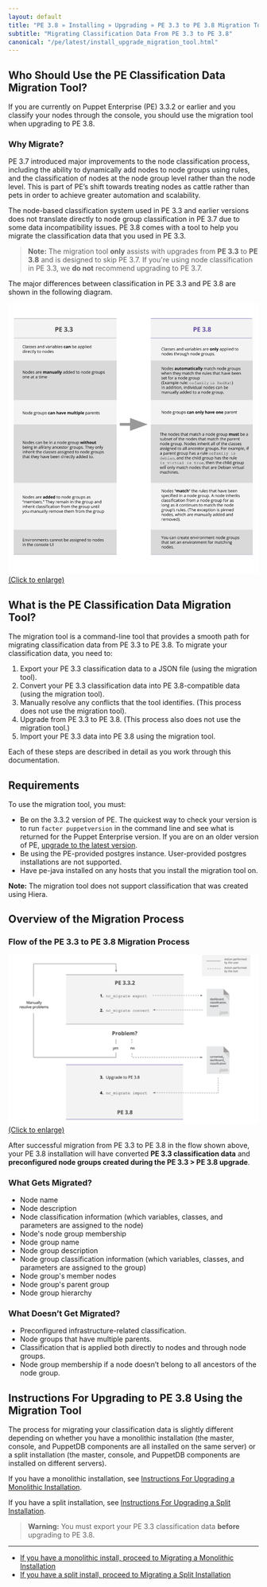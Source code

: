```yaml
---
layout: default
title: "PE 3.8 » Installing » Upgrading » PE 3.3 to PE 3.8 Migration Tool"
subtitle: "Migrating Classification Data From PE 3.3 to PE 3.8"
canonical: "/pe/latest/install_upgrade_migration_tool.html"
---
```


## Who Should Use the PE Classification Data Migration Tool?

If you are currently on Puppet Enterprise (PE) 3.3.2 or earlier and you classify your nodes through the console, you should use the migration tool when upgrading to PE 3.8.

### Why Migrate?

PE 3.7 introduced major improvements to the node classification process, including the ability to dynamically add nodes to node groups using rules, and the classification of nodes at the node group level rather than the node level. This is part of PE’s shift towards treating nodes as cattle rather than pets in order to achieve greater automation and scalability.

The node-based classification system used in PE 3.3 and earlier versions does not translate directly to node group classification in PE 3.7 due to some data incompatibility issues. PE 3.8 comes with a tool to help you migrate the classification data that you used in PE 3.3.

> **Note:** The migration tool **only** assists with upgrades from **PE 3.3** to **PE 3.8** and is designed to skip PE 3.7. If you're using node classification in PE 3.3, we **do not** recommend upgrading to PE 3.7.

The major differences between classification in PE 3.3 and PE 3.8 are shown in the following diagram.

<a href="./images/pe3.8_migration_differences.svg"><img src="./images/pe3.8_migration_differences.svg" alt="Classification Differences" title="Click to enlarge"> (Click to enlarge)</a>

## What is the PE Classification Data Migration Tool?

The migration tool is a command-line tool that provides a smooth path for migrating classification data from PE 3.3 to PE 3.8. To migrate your classification data, you need to:

1. Export your PE 3.3 classification data to a JSON file (using the migration tool).
2. Convert your PE 3.3 classification data into PE 3.8-compatible data (using the migration tool).
3. Manually resolve any conflicts that the tool identifies. (This process does not use the migration tool).
4. Upgrade from PE 3.3 to PE 3.8. (This process also does not use the migration tool.)
5. Import your PE 3.3 data into PE 3.8 using the migration tool.

Each of these steps are described in detail as you work through this documentation.

## Requirements

To use the migration tool, you must:

* Be on the 3.3.2 version of PE. The quickest way to check your version is to run `facter puppetversion` in the command line and see what is returned for the Puppet Enterprise version. If you are on an older version of PE, [upgrade to the latest version](./install_upgrading.html).
* Be using the PE-provided postgres instance. User-provided postgres installations are not supported.
* Have pe-java installed on any hosts that you install the migration tool on.

**Note:** The migration tool does not support classification that was created using Hiera.

## Overview of the Migration Process

### Flow of the PE 3.3 to PE 3.8 Migration Process
<a href="./images/pe3.8_migration_flow.svg"><img src="./images/pe3.8_migration_flow.svg" alt="Migration Process" title="Click to enlarge"> (Click to enlarge)</a>

After successful migration from PE 3.3 to PE 3.8 in the flow shown above, your PE 3.8 installation will have converted **PE 3.3 classification data** and **preconfigured node groups created during the PE 3.3 > PE 3.8 upgrade**.

### What Gets Migrated?

* Node name
* Node description
* Node classification information (which variables, classes, and parameters are assigned to the node)
* Node's node group membership
* Node group name
* Node group description
* Node group classification information (which variables, classes, and parameters are assigned to the group)
* Node group's member nodes
* Node group's parent group
* Node group hierarchy

### What Doesn’t Get Migrated?

* Preconfigured infrastructure-related classification.
* Node groups that have multiple parents.
* Classification that is applied both directly to nodes and through node groups.
* Node group membership if a node doesn’t belong to all ancestors of the node group.

## Instructions For Upgrading to PE 3.8 Using the Migration Tool

The process for migrating your classification data is slightly different depending on whether you have a monolithic installation (the master, console, and PuppetDB components are all installed on the same server) or a split installation (the master, console, and PuppetDB components are installed on different servers).


If you have a monolithic installation, see [Instructions For Upgrading a Monolithic Installation](./install_upgrade_migration_monolithic.html).

If you have a split installation, see [Instructions For Upgrading a Split Installation](./install_upgrade_migration_split.html).

> **Warning:** You must export your PE 3.3 classification data **before** upgrading to PE 3.8.

* * *


- [If you have a monolithic install, proceed to Migrating a Monolithic Installation](./install_upgrade_migration_monolithic.html)
- [If you have a split install, proceed to Migrating a Split Installation](./install_upgrade_migration_split.html)
